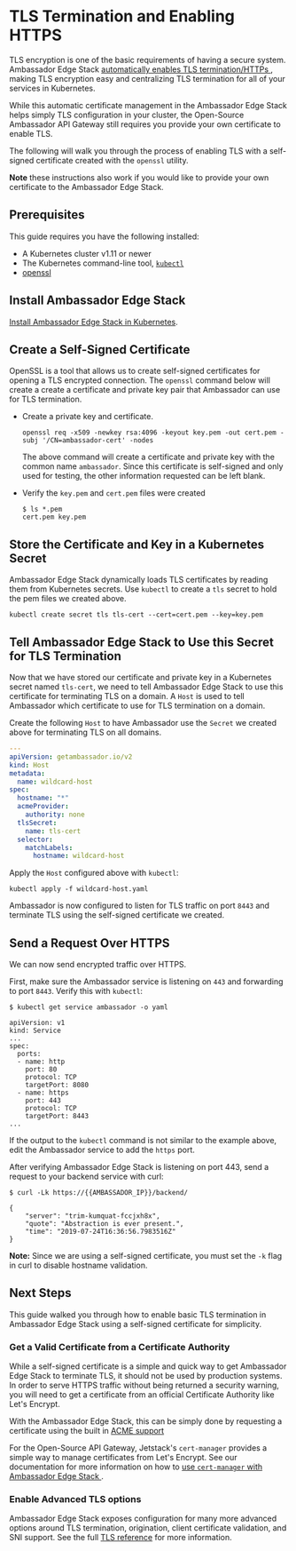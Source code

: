 # TLS Termination and Enabling HTTPS

TLS encryption is one of the basic requirements of having a secure system.
Ambassador Edge Stack [automatically enables TLS termination/HTTPs
](../../topics/running/host-crd#acme-and-tls-settings), making TLS encryption
easy and centralizing TLS termination for all of your services in Kubernetes.

While this automatic certificate management in the Ambassador Edge Stack helps
simply TLS configuration in your cluster, the Open-Source Ambassador API
Gateway still requires you provide your own certificate to enable TLS.

The following will walk you through the process of enabling TLS with a
self-signed certificate created with the `openssl` utility.

**Note** these instructions also work if you would like to provide your own
certificate to the Ambassador Edge Stack.

## Prerequisites

This guide requires you have the following installed:

- A Kubernetes cluster v1.11 or newer
- The Kubernetes command-line tool,
[`kubectl`](https://kubernetes.io/docs/tasks/tools/install-kubectl/)
- [openssl](https://www.openssl.org/source/)

## Install Ambassador Edge Stack

[Install Ambassador Edge Stack in Kubernetes](../../topics/install).

## Create a Self-Signed Certificate

OpenSSL is a tool that allows us to create self-signed certificates for opening
a TLS encrypted connection. The `openssl` command below will create a
create a certificate and private key pair that Ambassador can use for TLS
termination.

- Create a private key and certificate.

   ```shell
   openssl req -x509 -newkey rsa:4096 -keyout key.pem -out cert.pem -subj '/CN=ambassador-cert' -nodes
   ```

   The above command will create a certificate and private key with the common
   name `ambassador`. Since this certificate is self-signed and only used for testing,
   the other information requested can be left blank.

- Verify the `key.pem` and `cert.pem` files were created

   ```console
   $ ls *.pem
   cert.pem	key.pem
   ```

## Store the Certificate and Key in a Kubernetes Secret

Ambassador Edge Stack dynamically loads TLS certificates by reading them from
Kubernetes secrets. Use `kubectl` to create a `tls` secret to hold the pem
files we created above.

```shell
kubectl create secret tls tls-cert --cert=cert.pem --key=key.pem
```

## Tell Ambassador Edge Stack to Use this Secret for TLS Termination

Now that we have stored our certificate and private key in a Kubernetes secret
named `tls-cert`, we need to tell Ambassador Edge Stack to use this certificate
for terminating TLS on a domain. A `Host` is used to tell Ambassador which
certificate to use for TLS termination on a domain.

Create the following `Host` to have Ambassador use the `Secret` we created
above for terminating TLS on all domains.

```yaml
---
apiVersion: getambassador.io/v2
kind: Host
metadata:
  name: wildcard-host
spec:
  hostname: "*"
  acmeProvider:
    authority: none
  tlsSecret:
    name: tls-cert
  selector:
    matchLabels:
      hostname: wildcard-host
```

Apply the `Host` configured above with `kubectl`:

```shell
kubectl apply -f wildcard-host.yaml
```

Ambassador is now configured to listen for TLS traffic on port `8443` and
terminate TLS using the self-signed certificate we created.

## Send a Request Over HTTPS

We can now send encrypted traffic over HTTPS.

First, make sure the Ambassador service is listening on `443` and forwarding
to port `8443`. Verify this with `kubectl`:

```console
$ kubectl get service ambassador -o yaml

apiVersion: v1
kind: Service
...
spec:
  ports:
  - name: http
    port: 80
    protocol: TCP
    targetPort: 8080
  - name: https
    port: 443
    protocol: TCP
    targetPort: 8443
...
```

If the output to the `kubectl` command is not similar to the example above,
edit the Ambassador service to add the `https` port.

After verifying Ambassador Edge Stack is listening on port 443, send a request
to your backend service with curl:

```console
$ curl -Lk https://{{AMBASSADOR_IP}}/backend/

{
    "server": "trim-kumquat-fccjxh8x",
    "quote": "Abstraction is ever present.",
    "time": "2019-07-24T16:36:56.7983516Z"
}
```

**Note:** Since we are using a self-signed certificate, you must set the `-k`
flag in curl to disable hostname validation.

## Next Steps

This guide walked you through how to enable basic TLS termination in Ambassador
Edge Stack using a self-signed certificate for simplicity.

### Get a Valid Certificate from a Certificate Authority

While a self-signed certificate is a simple and quick way to get Ambassador Edge Stack to terminate TLS, it should not be used by production systems. In order to serve HTTPS traffic without being returned a security warning, you will need to get a certificate from an official Certificate Authority like Let's Encrypt.

With the Ambassador Edge Stack, this can be simply done by requesting a
certificate using the built in [ACME support
](../../topics/running/host-crd#acme-support)

For the Open-Source API Gateway, Jetstack's `cert-manager` provides a simple
way to manage certificates from Let's Encrypt. See our documentation for more
information on how to [use `cert-manager` with Ambassador Edge Stack
](../cert-manager).

### Enable Advanced TLS options

Ambassador Edge Stack exposes configuration for many more advanced options
around TLS termination, origination, client certificate validation, and SNI
support. See the full [TLS reference](../../topics/running/tls) for more
information.
